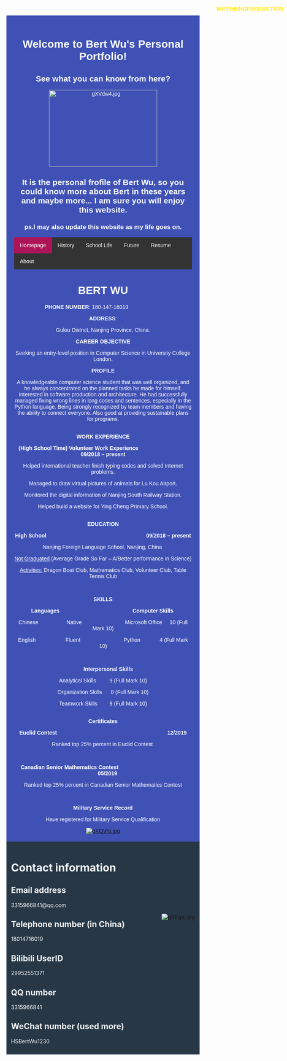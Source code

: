 <!DOCTYPE html>
<html>
<head>
<meta charset="utf-8">
<title>Resume</title>

<style>
.header {
  background-color: #3F51B5 ;
  font-family: Tahoma, Geneva, sans-serif;
  text-align: center;
  padding: 20px;
  color:#FFFFFF;
}

p.pos_fixed
{
  position:fixed;
  top:10px;
  right:10px;
  color:#FFEB3B;
  font-weight:800;
}

ul {
    list-style-type: none;
    margin: 0;
    padding: 0;
    overflow: hidden;
    background-color: #333;
}

li {
    float: left;
}

li a {
    display: block;
    color: white;
    text-align: center;
    padding: 13px 15px;
    text-decoration: none;
}

li a:hover {
    background-color: #111;
}

.footer {
  background-color: #273746;
  text-align: left;
  padding: 12px;
  color: #F4F6F7

}

.active {
    background-color: #AD1457;

</style>
</head>

 <body>

<p class = "pos_fixed"> WUYIHENGPRODUCTION </p>

<div class = "header">


  <h1> Welcome to Bert Wu's Personal Portfolio! </h1>
  <h2> See what you can know from here? </h2>
  <img src="https://z3.ax1x.com/2021/05/23/gXVdw4.jpg" alt="gXVdw4.jpg" border="0" width="282" height="200"/></a>
  <h2> It is the personal frofile of Bert Wu, so you could know more about Bert in these years and maybe more... I am sure you will enjoy this website. </h2>
  <h3> ps.I may also update this website as my life goes on. </h3>

 <ul>
 <li><a class = "active" href="https://hong31942.github.io/bertwu/">Homepage</a></li>
 <li><a href="#history">History</a></li>
 <li><a href="#memory">School Life</a></li>
 <li><a href="#future">Future</a></li>
 <li><a href="#resume">Resume</a></li>
 <li><a href="#about">About</a></li>
 </ul>

  <h1>BERT WU</h1>
  <p><strong>&nbsp;&nbsp;&nbsp;&nbsp;&nbsp;&nbsp;PHONE NUMBER</strong>: 180-147-16019&nbsp;&nbsp;&nbsp;&nbsp;&nbsp;&nbsp; &nbsp;&nbsp;&nbsp;&nbsp;&nbsp;&nbsp;&nbsp;&nbsp;&nbsp;&nbsp;&nbsp;&nbsp;&nbsp;&nbsp;&nbsp;&nbsp;&nbsp;&nbsp;&nbsp;&nbsp;&nbsp;</p>
  <p><strong>ADDRESS</strong>:</p>
  <p>Gulou District, Nanjing Province, China.</p>
  <p><strong>CAREER OBJECTIVE</strong></p>
<p>Seeking an entry-level position in Computer Science in University College London.</p>
<p><strong>PROFILE</strong></p>
<p>A knowledgeable computer science student that was well organized, and he always concentrated on the planned tasks he made for himself. Interested in software production and architecture. He had successfully managed fixing wrong lines in long codes and sentences, especially in the Python language. Being strongly recognized by team members and having the ability to connect everyone. Also good at providing sustainable plans for programs.</p>
<p><strong><br/>WORK EXPERIENCE</strong></p>
<p><strong>(High School Time) Volunteer Work Experience&nbsp;&nbsp;&nbsp;&nbsp;&nbsp;&nbsp;&nbsp;&nbsp;&nbsp;&nbsp;&nbsp;&nbsp;&nbsp;&nbsp;&nbsp;&nbsp;&nbsp;&nbsp;&nbsp;&nbsp;&nbsp;&nbsp;&nbsp;&nbsp;&nbsp;&nbsp;&nbsp;&nbsp;&nbsp;&nbsp;&nbsp;&nbsp;&nbsp; 09/2018 &ndash; present </strong></p>
<p>
<p>Helped international teacher finish typing codes and solved Internet problems.</p>
<p>Managed to draw virtual pictures of animals for Lu Kou Airport.</p>
<p>Monitored the digital information of Nanjing South Railway Station.</p>
<p>Helped build a website for Ying Cheng Primary School.</p>
</p>
<p><br /><strong>EDUCATION </strong></p>
<p><strong>High School </strong>&nbsp;&nbsp;&nbsp;&nbsp;&nbsp;&nbsp;&nbsp;&nbsp;&nbsp;&nbsp;&nbsp;&nbsp;&nbsp;&nbsp;&nbsp;&nbsp;&nbsp;&nbsp;&nbsp;&nbsp;&nbsp;&nbsp;&nbsp;&nbsp;&nbsp;&nbsp;&nbsp;&nbsp;&nbsp;&nbsp;&nbsp;&nbsp;&nbsp;&nbsp;&nbsp;&nbsp;&nbsp;&nbsp;&nbsp;&nbsp;&nbsp;&nbsp;&nbsp;&nbsp;&nbsp;&nbsp;&nbsp;&nbsp;&nbsp;&nbsp;&nbsp;&nbsp;&nbsp;&nbsp;&nbsp;&nbsp;&nbsp;&nbsp;&nbsp;&nbsp;&nbsp;&nbsp;&nbsp;&nbsp;&nbsp;&nbsp;<strong>09/2018 &ndash; present</strong></p>
<p>Nanjing Foreign Language School, Nanjing, China&nbsp;</p>
<p><u>Not Graduated</u> (Average Grade So Far &ndash; A/Better performance in Science)</p>
<p><u>Activities:</u> Dragon Boat Club, Mathematics Club, Volunteer Club, Table Tennis Club</p>
<p>&nbsp;</p>
<p><strong>SKILLS</strong></p>
<p><strong>Languages</strong>&nbsp;&nbsp;&nbsp;&nbsp;&nbsp;&nbsp;&nbsp;&nbsp;&nbsp;&nbsp;&nbsp;&nbsp;&nbsp;&nbsp;&nbsp;&nbsp;&nbsp;&nbsp;&nbsp;&nbsp;&nbsp;&nbsp;&nbsp;&nbsp;&nbsp;&nbsp;&nbsp;&nbsp;&nbsp;&nbsp;&nbsp;&nbsp;&nbsp;&nbsp;&nbsp;&nbsp;&nbsp;&nbsp;&nbsp;&nbsp;&nbsp;&nbsp;&nbsp;&nbsp;&nbsp; &nbsp;&nbsp;&nbsp;<strong>Computer Skills</strong>&nbsp;</p>
<p>Chinese&nbsp;&nbsp;&nbsp;&nbsp;&nbsp;&nbsp;&nbsp;&nbsp;&nbsp;&nbsp;&nbsp;&nbsp;&nbsp;&nbsp;&nbsp;&nbsp;&nbsp; &nbsp;Native&nbsp;&nbsp;&nbsp;&nbsp;&nbsp;&nbsp;&nbsp;&nbsp;&nbsp;&nbsp;&nbsp;&nbsp;&nbsp;&nbsp;&nbsp;&nbsp;&nbsp;&nbsp;&nbsp;&nbsp;&nbsp;&nbsp;&nbsp;&nbsp;&nbsp; &nbsp;&nbsp;&nbsp;Microsoft Office&nbsp;&nbsp;&nbsp; &nbsp;10 (Full Mark 10)</p>
<p>English&nbsp;&nbsp;&nbsp;&nbsp;&nbsp;&nbsp;&nbsp;&nbsp;&nbsp;&nbsp;&nbsp;&nbsp;&nbsp;&nbsp;&nbsp;&nbsp;&nbsp;&nbsp; &nbsp;Fluent&nbsp;&nbsp;&nbsp;&nbsp;&nbsp;&nbsp;&nbsp;&nbsp;&nbsp;&nbsp;&nbsp;&nbsp;&nbsp;&nbsp;&nbsp;&nbsp;&nbsp;&nbsp;&nbsp;&nbsp;&nbsp;&nbsp;&nbsp;&nbsp;&nbsp; &nbsp;&nbsp;&nbsp;Python&nbsp;&nbsp;&nbsp;&nbsp;&nbsp;&nbsp;&nbsp;&nbsp;&nbsp;&nbsp;&nbsp; &nbsp;4 (Full Mark 10)</p>
<p>&nbsp;</p>
<p>&nbsp;&nbsp;&nbsp;&nbsp;&nbsp;&nbsp; <strong>Interpersonal Skills </strong></p>
<p>Analytical Skills&nbsp;&nbsp;&nbsp;&nbsp;&nbsp;&nbsp;&nbsp; &nbsp;9 (Full Mark 10)</p>
<p>Organization Skills&nbsp;&nbsp;&nbsp;&nbsp; &nbsp;8 (Full Mark 10)</p>
<p>Teamwork Skills&nbsp;&nbsp;&nbsp;&nbsp;&nbsp;&nbsp; &nbsp;9 (Full Mark 10)</p>
<p><strong><br />Certificates</strong></p>
<p><strong>Euclid Contest</strong>&nbsp; &nbsp;&nbsp;&nbsp;&nbsp;&nbsp;&nbsp;&nbsp;&nbsp;&nbsp;&nbsp;&nbsp;&nbsp;&nbsp;&nbsp;&nbsp;&nbsp;&nbsp;&nbsp;&nbsp;&nbsp;&nbsp;&nbsp;&nbsp;&nbsp;&nbsp;&nbsp;&nbsp;&nbsp;&nbsp;&nbsp;&nbsp;&nbsp;&nbsp;&nbsp;&nbsp;&nbsp;&nbsp;&nbsp;&nbsp;&nbsp;&nbsp;&nbsp;&nbsp;&nbsp;&nbsp;&nbsp;&nbsp;&nbsp;&nbsp;&nbsp;&nbsp;&nbsp;&nbsp;&nbsp;&nbsp;&nbsp;&nbsp;&nbsp;&nbsp;&nbsp;&nbsp;&nbsp;&nbsp;&nbsp;&nbsp;&nbsp;&nbsp;&nbsp;&nbsp;&nbsp;&nbsp;&nbsp;<strong>12/2019</strong></p>
<p>Ranked top 25% percent in Euclid Contest&nbsp;</p>
<p>&nbsp;</p>
<p><strong>Canadian Senior Mathematics Contest</strong>&nbsp;&nbsp;&nbsp;&nbsp;&nbsp;&nbsp;&nbsp;&nbsp;&nbsp;&nbsp;&nbsp;&nbsp;&nbsp;&nbsp;&nbsp;&nbsp;&nbsp;&nbsp;&nbsp;&nbsp;&nbsp;&nbsp;&nbsp;&nbsp;&nbsp;&nbsp;&nbsp;&nbsp;&nbsp;&nbsp;&nbsp;&nbsp;&nbsp;&nbsp;&nbsp;&nbsp;&nbsp;&nbsp;&nbsp;&nbsp;&nbsp;&nbsp;&nbsp;&nbsp;&nbsp; &nbsp;&nbsp;&nbsp;&nbsp;&nbsp;&nbsp;<strong>05/2019</strong></p>
<p>Ranked top 25% percent in Canadian Senior Mathematics Contest</p>
<p>&nbsp;</p>
<p><strong>Military Service Record</strong></p>
<p>Have registered for Military Service Qualification</p>
<a href="https://imgtu.com/i/gXQVrq"><img src="https://z3.ax1x.com/2021/05/23/gXQVrq.jpg" alt="gXQVrq.jpg" border="0" /></a>

</div>

<div class="footer">
  <h1>Contact information</h1>
  <h2>Email address</h2>
  <p>3315966841@qq.com</p>
  <a href="https://imgtu.com/i/gXEgaj"><img src="https://z3.ax1x.com/2021/05/23/gXEgaj.jpg" alt="gXEgaj.jpg" border="0" style="float:right"/></a>
  <h2>Telephone number (in China) </h2>
  <p>18014716019</p>
  <h2>Bilibili UserID</h2>
  <p>29952551371</p>
  <h2>QQ number</h2>
  <p>3315966841</p>
  <h2>WeChat number (used more) </h2>
  <p>HSBertWu1230</p>

</body>
</html>
